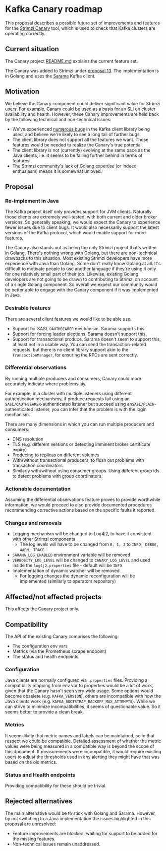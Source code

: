 # Kafka Canary roadmap

This proposal describes a possible future set of improvements and features for the [Strimzi Canary](https://github.com/strimzi/strimzi-canary) tool, which is used to check that Kafka clusters are operating correctly.  

## Current situation

The Canary project [README.md](https://github.com/strimzi/strimzi-canary/blob/main/README.md) explains the current feature set.

The Canary was added to Strimzi under [proposal 13](013-kafka-canary.md).
The implementation is in Golang and uses the [Sarama](https://github.com/Shopify/sarama/) Kafka client.

## Motivation

We believe the Canary component could deliver significant value for Strimzi users. For example, Canary could be used as a basis for an SLI on cluster availability and health.
However, these Canary improvements are held back by the following technical and non-technical issues:

* We've experienced [numerous bugs]((https://github.com/strimzi/strimzi-canary/issues?q=is%3Aissue+is%3Aclosed)) in the Kafka client library being used, and believe we're likely to see a long tail of further bugs.
* The client library does not support all the features we want. Those features would be needed to realize the Canary's true potential.
* The client library is not (currently) evolving at the same pace as the Java clients, i.e. it seems to be falling further behind in terms of features.
* The Strimzi community's lack of Golang expertise (or indeed enthusiasm) means it is somewhat unloved.

## Proposal

### Re-implement in Java

The Kafka project itself only provides support for JVM clients.
Naturally those clients are extremely well-tested, with both current and older broker versions. 
So generally speaking, we would expect the Canary to experience fewer issues due to client bugs.
It would also necessarily support the latest versions of the Kafka protocol, which would enable support for more features.

The Canary also stands out as being the only Strimzi project that's written in Golang.
There's nothing wrong with Golang, but there are non-technical drawbacks to this situation.
Most existing Strimzi developers have more experience with Java than Golang.
Some don't really know Golang at all.
It's difficult to motivate people to use another language if they're using it only for one relatively small part of their job.
Likewise, existing Golang developers are not going to be drawn to contributing to Strimzi on account of a single Golang component.
So overall we expect our community would be better able to engage with the Canary component if it was implemented in Java.

### Desirable features

There are several client features we would like to be able use.

* Support for SASL `OAUTHBEARER` mechanism. Sarama supports this.
* Support for forcing leader elections. Sarama doesn't support this.
* Support for transactional produce. Sarama doesn't seem to support this, at least not in a usable way. You can send the transaction-related requests, but there is no client library support akin to the `TransactionManager`, for ensuring the RPCs are sent correctly. 

### Differential observations

By running multiple producers and consumers, Canary could more accurately indicate where problems lay. 

For example, in a cluster with multiple listeners using different authentication mechanisms, if produce requests fail using an `SASL/OAUTHBEARER`-authenticated listener but succeed using an`SASL/PLAIN`-authenticated listener, you can infer that the problem is with the login mechanism. 

There are many dimensions in which you can run multiple producers and consumers: 

* DNS resolution
* TLS (e.g. different versions or detecting imminent broker certificate expiry)
* Producing to replicas on different volumes
* With/without transactional producers, to flush out problems with transaction coordinators.
* Similarly with/without using consumer groups. Using different group ids to detect problems with group coordinators.


### Actionable documentation

Assuming the differential observations feature proves to provide worthwhile information, we would proceed to also provide documented procedures recommending corrective actions based on the specific faults it reported.

### Changes and removals

* Logging mechanism will be changed to Log4j2, to have it consistent with other Strimzi components
  * The log levels will have to be changed from `0, 1, 2` to `INFO, DEBUG, WARN, TRACE`.
* `SARAMA_LOG_ENABLED` environment variable will be removed
* `VERBOSITY_LOG_LEVEL` will be changed to `CANARY_LOG_LEVEL` and used inside the `log4j2.properties` file - default will be `INFO`
* Implementation of dynamic watcher will be removed 
  * For logging changes the dynamic reconfiguration will be implemented (similarly to operators repository)

## Affected/not affected projects

This affects the Canary project only.

## Compatibility

The API of the existing Canary comprises the following:

* The configuration env vars
* Metrics (via the Prometheus scrape endpoint)
* The status and health endpoints

### Configuration
Java clients are normally configured via `.properties` files.
Providing a compatibility mapping from env var to properties would be a lot of work, given that the Canary hasn't seen very wide usage.
Some options would become obselete (e.g. `KAFKA_VERSION`), others are incompatible with how the Java clients work (e.g. `KAFKA_BOOTSTRAP_BACKOFF_MAX_ATTEMPTS`).
While we can strive to minimize incompatibilities, it seems of questionable value.
So it seems better to provide a clean break.

### Metrics

It seems likely that metric names and labels can be maintained, so in that respect we could be compatible. 
Detailed assessment of whether the metric values were being measured in a compatible way is beyond the scope of this document.
If measurements were incompatible, it would require existing users to adjust the thresholds used in any alerting they might have that was based on the old metrics.

### Status and Health endpoints

Providing compatibility for these should be trivial.

## Rejected alternatives

The main alternative would be to stick with Golang and Sarama.
However, by not switching to a Java implementation the issues highlighted in this proposal are unresolved:
* Feature improvements are blocked, waiting for support to be added for the missing features.
* Non-technical issues remain unaddressed. 

